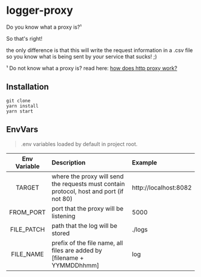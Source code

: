 # logger-proxy

Do you know what a proxy is?¹

So that's right!

the only difference is that this will write the request information in a .csv file so you know what is being sent by your service that sucks! ;)

¹ Do not know what a proxy is? read here: [how does http proxy work?](https://stackoverflow.com/a/9474489/3617036)

## Installation


```
git clone
yarn install
yarn start
```

## EnvVars

> .env variables loaded by default in project root. 

| Env Variable | Description | Example |
|:---:|:---|:---|
|TARGET|where the proxy will send the requests must contain protocol, host and port (if not 80)|http://localhost:8082|
|FROM_PORT|port that the proxy will be listening |5000|
|FILE_PATCH|path that the log will be stored|./logs|
|FILE_NAME|prefix of the file name, all files are added by [filename + YYMMDDhhmm]|log|

